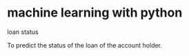 # machine learning with python
loan status 

To predict the status of the loan of the account holder.
